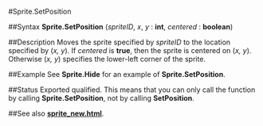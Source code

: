 
#Sprite.SetPosition

##Syntax
**Sprite.SetPosition** (_spriteID_, _x_, _y_ : **int**,     _centered_ : **boolean**)



##Description
Moves the sprite specified by _spriteID_ to the location specified by (_x, y_). If _centered_ is **true**, then the sprite is centered on (_x, y_). Otherwise (_x, y_) specifies the lower-left corner of the sprite.



##Example
See **Sprite.Hide** for an example of **Sprite.SetPosition**.



##Status
Exported qualified.
This means that you can only call the function by calling **Sprite.SetPosition**, not by calling **SetPosition**.



##See also
**[sprite_new.html](Sprite.New)**.


